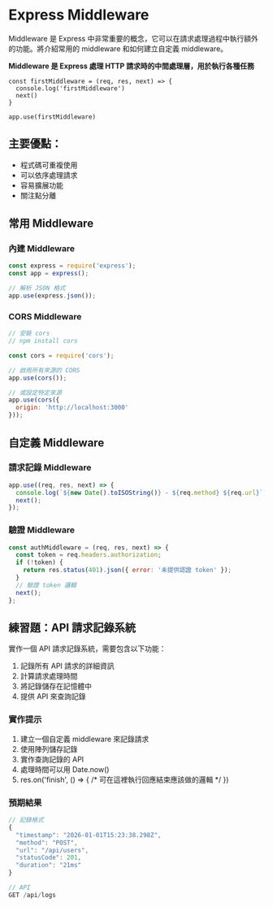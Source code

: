 # Express Middleware

Middleware 是 Express 中非常重要的概念，它可以在請求處理過程中執行額外的功能。將介紹常用的 middleware 和如何建立自定義 middleware。

**Middleware 是 Express 處理 HTTP 請求時的中間處理層，用於執行各種任務**

```
const firstMiddleware = (req, res, next) => {
  console.log('firstMiddleware')
  next()
}

app.use(firstMiddleware)
```

## 主要優點：

- 程式碼可重複使用
- 可以依序處理請求
- 容易擴展功能
- 關注點分離

## 常用 Middleware

### 內建 Middleware

```javascript
const express = require('express');
const app = express();

// 解析 JSON 格式
app.use(express.json());
```

### CORS Middleware

```javascript
// 安裝 cors
// npm install cors

const cors = require('cors');

// 啟用所有來源的 CORS
app.use(cors());

// 或設定特定來源
app.use(cors({
  origin: 'http://localhost:3000'
}));
```

## 自定義 Middleware

### 請求記錄 Middleware

```javascript
app.use((req, res, next) => {
  console.log(`${new Date().toISOString()} - ${req.method} ${req.url}`);
  next();
});
```

### 驗證 Middleware

```javascript
const authMiddleware = (req, res, next) => {
  const token = req.headers.authorization;
  if (!token) {
    return res.status(401).json({ error: '未提供認證 token' });
  }
  // 驗證 token 邏輯
  next();
};
```

## 練習題：API 請求記錄系統

實作一個 API 請求記錄系統，需要包含以下功能：

1. 記錄所有 API 請求的詳細資訊
2. 計算請求處理時間
3. 將記錄儲存在記憶體中
4. 提供 API 來查詢記錄

### 實作提示

1. 建立一個自定義 middleware 來記錄請求
2. 使用陣列儲存記錄
3. 實作查詢記錄的 API
4. 處理時間可以用 Date.now()
5. res.on('finish', () => { /* 可在這裡執行回應結束應該做的邏輯 */ })

### 預期結果

```javascript
// 記錄格式
{
  "timestamp": "2026-01-01T15:23:38.298Z",
  "method": "POST",
  "url": "/api/users",
  "statusCode": 201,
  "duration": "21ms"
}

// API
GET /api/logs
```
